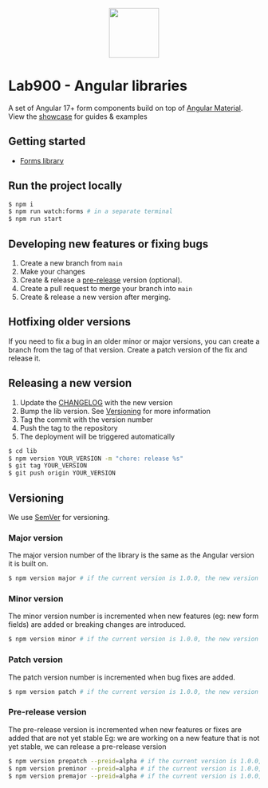 <p align="center">
    <a href="https://lab900.com" target="_blank">
        <img src="https://lab900.github.io/angular-library-forms/assets/images/logo-duo-dark.svg" width="100">
    </a>
</p>

# Lab900 - Angular libraries

A set of Angular 17+ form components build on top of [Angular Material](https://material.angular.io/). \
View the [showcase](https://lab900.github.io/angular-library-forms) for guides & examples

## Getting started

- [Forms library](https://lab900.github.io/angular-library-forms/getting-started)

## Run the project locally

```bash
$ npm i
$ npm run watch:forms # in a separate terminal
$ npm run start
```

## Developing new features or fixing bugs
1. Create a new branch from `main`
2. Make your changes
3. Create & release a [pre-release](#pre-release-version) version (optional).
4. Create a pull request to merge your branch into `main`
5. Create & release a new version after merging.

## Hotfixing older versions
If you need to fix a bug in an older minor or major versions, you can create a branch from the tag of that version.
Create a patch version of the fix and release it.

## Releasing a new version

1. Update the [CHANGELOG](/CHANGELOG.md) with the new version
2. Bump the lib version. See [Versioning](#versioning) for more information
2. Tag the commit with the version number
3. Push the tag to the repository
4. The deployment will be triggered automatically


```bash
$ cd lib
$ npm version YOUR_VERSION -m "chore: release %s"
$ git tag YOUR_VERSION
$ git push origin YOUR_VERSION
```

## Versioning
We use [SemVer](http://semver.org/) for versioning.

### Major version
The major version number of the library is the same as the Angular version it is built on.

```bash
$ npm version major # if the current version is 1.0.0, the new version will be 2.0.0
```

### Minor version
The minor version number is incremented when new features (eg: new form fields) are added or breaking changes are introduced.

```bash
$ npm version minor # if the current version is 1.0.0, the new version will be 1.1.0
```

### Patch version
The patch version number is incremented when bug fixes are added.

```bash
$ npm version patch # if the current version is 1.0.0, the new version will be 1.0.1
```

### Pre-release version
The pre-release version is incremented when new features or fixes are added that are not yet stable
Eg: we are working on a new feature that is not yet stable, we can release a pre-release version

```bash
$ npm version prepatch --preid=alpha # if the current version is 1.0.0, the new version will be 1.0.1-alpha.0
$ npm version preminor --preid=alpha # if the current version is 1.0.0, the new version will be 1.1.0-alpha.0
$ npm version premajor --preid=alpha # if the current version is 1.0.0, the new version will be 2.0.0-alpha.0
```